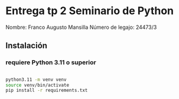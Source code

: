 # Entrega tp 2 Seminario de Python
Nombre: Franco Augusto Mansilla
Número de legajo: 24473/3

## Instalación 
### **requiere Python 3.11 o superior**

##
```bash
python3.11 -m venv venv
source venv/bin/activate
pip install -r requirements.txt
